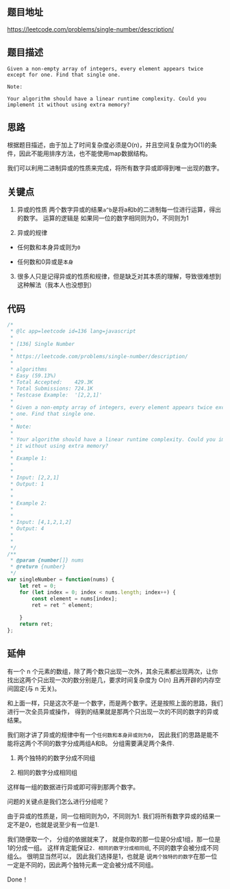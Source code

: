 
## 题目地址
https://leetcode.com/problems/single-number/description/

## 题目描述

```
Given a non-empty array of integers, every element appears twice except for one. Find that single one.

Note:

Your algorithm should have a linear runtime complexity. Could you implement it without using extra memory?
```
## 思路

根据题目描述，由于加上了时间复杂度必须是O(n)，并且空间复杂度为O(1)的条件，因此不能用排序方法，也不能使用map数据结构。

我们可以利用二进制异或的性质来完成，将所有数字异或即得到唯一出现的数字。

## 关键点
1. 异或的性质
两个数字异或的结果`a^b`是将a和b的二进制每一位进行运算，得出的数字。 运算的逻辑是
如果同一位的数字相同则为0，不同则为1

2. 异或的规律

- 任何数和本身异或则为`0`

- 任何数和0异或是`本身`

3. 很多人只是记得异或的性质和规律，但是缺乏对其本质的理解，导致很难想到这种解法（我本人也没想到）

## 代码

```js
/*
 * @lc app=leetcode id=136 lang=javascript
 *
 * [136] Single Number
 *
 * https://leetcode.com/problems/single-number/description/
 *
 * algorithms
 * Easy (59.13%)
 * Total Accepted:    429.3K
 * Total Submissions: 724.1K
 * Testcase Example:  '[2,2,1]'
 *
 * Given a non-empty array of integers, every element appears twice except for
 * one. Find that single one.
 * 
 * Note:
 * 
 * Your algorithm should have a linear runtime complexity. Could you implement
 * it without using extra memory?
 * 
 * Example 1:
 * 
 * 
 * Input: [2,2,1]
 * Output: 1
 * 
 * 
 * Example 2:
 * 
 * 
 * Input: [4,1,2,1,2]
 * Output: 4
 * 
 * 
 */
/**
 * @param {number[]} nums
 * @return {number}
 */
var singleNumber = function(nums) {
    let ret = 0;
    for (let index = 0; index < nums.length; index++) {
        const element = nums[index];
        ret = ret ^ element;
        
    }
    return ret;
};

```

## 延伸

有一个 n 个元素的数组，除了两个数只出现一次外，其余元素都出现两次，让你找出这两个只出现一次的数分别是几，要求时间复杂度为 O(n) 且再开辟的内存空间固定(与 n 无关)。


和上面一样，只是这次不是一个数字，而是两个数字。还是按照上面的思路，我们进行一次全员异或操作，
得到的结果就是那两个只出现一次的不同的数字的异或结果。

我们刚才讲了异或的规律中有一个`任何数和本身异或则为0`， 因此我们的思路是能不能将这两个不同的数字分成两组A和B。
分组需要满足两个条件.

1. 两个独特的的数字分成不同组

2. 相同的数字分成相同组

这样每一组的数据进行异或即可得到那两个数字。

问题的关键点是我们怎么进行分组呢？

由于异或的性质是，同一位相同则为0，不同则为1. 我们将所有数字异或的结果一定不是0，也就是说至少有一位是1.

我们随便取一个， 分组的依据就来了， 就是你取的那一位是0分成1组，那一位是1的分成一组。
这样肯定能保证`2. 相同的数字分成相同组`, 不同的数字会被分成不同组么。 很明显当然可以， 因此我们选择是1，也就是
说`两个独特的的数字`在那一位一定是不同的，因此两个独特元素一定会被分成不同组。

Done！


